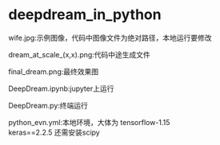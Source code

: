 # deepdream_in_python

wife.jpg:示例图像，代码中图像文件为绝对路径，本地运行要修改

dream_at_scale_(x,x).png:代码中途生成文件

final_dream.png:最终效果图

DeepDream.ipynb:jupyter上运行

DeepDream.py:终端运行

python_evn.yml:本地环境，大体为 
                  tensorflow-1.15     
                  keras==2.2.5
               还需安装scipy
 


